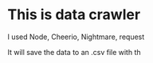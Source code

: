 # This is data crawler

I used Node, Cheerio, Nightmare, request

It will save the data to an .csv file with th
